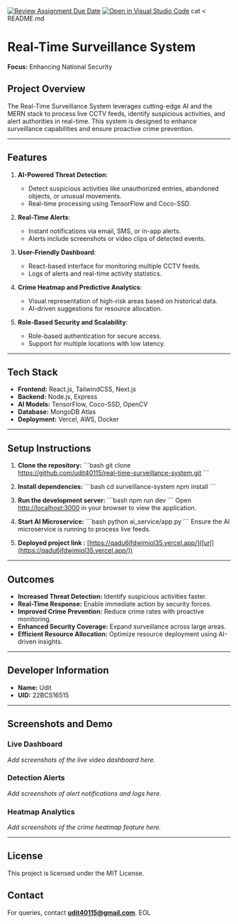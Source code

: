 [![Review Assignment Due Date](https://classroom.github.com/assets/deadline-readme-button-22041afd0340ce965d47ae6ef1cefeee28c7c493a6346c4f15d667ab976d596c.svg)](https://classroom.github.com/a/uELM4yXj)
[![Open in Visual Studio Code](https://classroom.github.com/assets/open-in-vscode-2e0aaae1b6195c2367325f4f02e2d04e9abb55f0b24a779b69b11b9e10269abc.svg)](https://classroom.github.com/online_ide?assignment_repo_id=17609917&assignment_repo_type=AssignmentRepo)
cat <<EOL > README.md
# Real-Time Surveillance System

**Focus:** Enhancing National Security

## Project Overview
The Real-Time Surveillance System leverages cutting-edge AI and the MERN stack to process live CCTV feeds, identify suspicious activities, and alert authorities in real-time. This system is designed to enhance surveillance capabilities and ensure proactive crime prevention.

---

## Features

1. **AI-Powered Threat Detection**:
   - Detect suspicious activities like unauthorized entries, abandoned objects, or unusual movements.
   - Real-time processing using TensorFlow and Coco-SSD.

2. **Real-Time Alerts**:
   - Instant notifications via email, SMS, or in-app alerts.
   - Alerts include screenshots or video clips of detected events.

3. **User-Friendly Dashboard**:
   - React-based interface for monitoring multiple CCTV feeds.
   - Logs of alerts and real-time activity statistics.

4. **Crime Heatmap and Predictive Analytics**:
   - Visual representation of high-risk areas based on historical data.
   - AI-driven suggestions for resource allocation.

5. **Role-Based Security and Scalability**:
   - Role-based authentication for secure access.
   - Support for multiple locations with low latency.

---

## Tech Stack

- **Frontend:** React.js, TailwindCSS, Next.js
- **Backend:** Node.js, Express
- **AI Models:** TensorFlow, Coco-SSD, OpenCV
- **Database:** MongoDB Atlas
- **Deployment:** Vercel, AWS, Docker

---

## Setup Instructions

1. **Clone the repository:**
   \`\`\`bash
   git clone https://github.com/udit40115/real-time-surveillance-system.git
   \`\`\`

2. **Install dependencies:**
   \`\`\`bash
   cd surveillance-system
   npm install
   \`\`\`

3. **Run the development server:**
   \`\`\`bash
   npm run dev
   \`\`\`
   Open [http://localhost:3000](http://localhost:3000) in your browser to view the application.


4. **Start AI Microservice:**
   \`\`\`bash
   python ai_service/app.py
   \`\`\`
   Ensure the AI microservice is running to process live feeds.

5. **Deployed project link :**
  [https://qadu6jfdwjmiol35.vercel.app/]([url](https://qadu6jfdwjmiol35.vercel.app/))

---

## Outcomes

- **Increased Threat Detection:** Identify suspicious activities faster.
- **Real-Time Response:** Enable immediate action by security forces.
- **Improved Crime Prevention:** Reduce crime rates with proactive monitoring.
- **Enhanced Security Coverage:** Expand surveillance across large areas.
- **Efficient Resource Allocation:** Optimize resource deployment using AI-driven insights.

---

## Developer Information

- **Name:** Udit
- **UID:** 22BCS16515

---

## Screenshots and Demo

### Live Dashboard
_Add screenshots of the live video dashboard here._

### Detection Alerts
_Add screenshots of alert notifications and logs here._

### Heatmap Analytics
_Add screenshots of the crime heatmap feature here._

---

## License
This project is licensed under the MIT License.

## Contact
For queries, contact **udit40115@gmail.com**.
EOL
